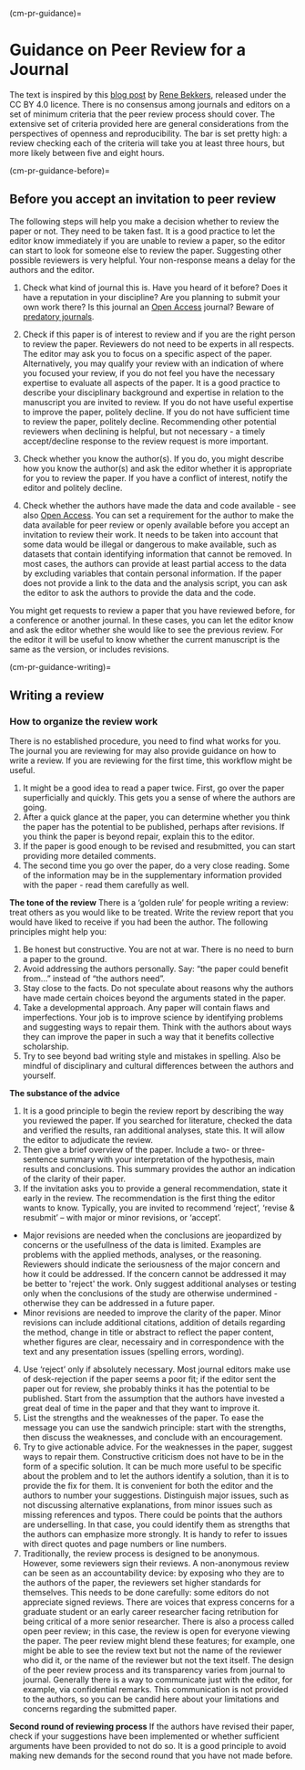(cm-pr-guidance)=
# Guidance on Peer Review for a Journal


The text is inspired by this [blog post](https://renebekkers.wordpress.com/2020/06/24/how-to-review-a-paper/) by [Rene Bekkers](https://research.vu.nl/en/persons/rene-bekkers), released under the CC BY 4.0 licence. There is no consensus among journals and editors on a set of minimum criteria that the peer review process should cover. The extensive set of criteria provided here are general considerations from the perspectives of openness and reproducibility. The bar is set pretty high: a review checking each of the criteria will take you at least three hours, but more likely between five and eight hours.


(cm-pr-guidance-before)=
## Before you accept an invitation to peer review

The following steps will help you make a decision whether to review the paper or not. They need to be taken fast. It is a good practice to let the editor know immediately if you are unable to review a paper, so the editor can start to look for someone else to review the paper. Suggesting other possible reviewers is very helpful. Your non-response means a delay for the authors and the editor.

1. Check what kind of journal this is. Have you heard of it before? Does it have a reputation in your discipline? Are you planning to submit your own work there? Is this journal an [Open Access](https://the-turing-way.netlify.app/reproducible-research/open/open-access.html) journal? Beware of [predatory journals](https://predatoryjournals.com/journals/).

1. Check if this paper is of interest to review and if you are the right person to review the paper. Reviewers do not need to be experts in all respects. The editor may ask you to focus on a specific aspect of the paper. Alternatively, you may qualify your review with an indication of where you focused your review, if you do not feel you have the necessary expertise to evaluate all aspects of the paper. It is a good practice to describe your disciplinary background and expertise in relation to the manuscript you are invited to review. If you do not have useful expertise to improve the paper, politely decline. If you do not have sufficient time to review the paper, politely decline. Recommending other potential reviewers when declining is helpful, but not necessary - a timely accept/decline response to the review request is more important.

1. Check whether you know the author(s). If you do, you might describe how you know the author(s) and ask the editor whether it is appropriate for you to review the paper. If you have a conflict of interest, notify the editor and politely decline.

1. Check whether the authors have made the data and code available - see also [Open Access](https://the-turing-way.netlify.app/reproducible-research/open/open-access.html). You can set a requirement for the author to make the data available for peer review or openly available before you accept an invitation to review their work. It needs to be taken into account that some data  would be illegal or dangerous to make available, such as datasets that contain identifying information that cannot be removed. In most cases, the authors can provide at least partial access to the data by excluding variables that contain personal information. If the paper does not provide a link to the data and the analysis script, you can ask the editor to ask the authors to provide the data and the code.

You might get requests to review a paper that you have reviewed before, for a conference or another journal. In these cases, you can let the editor know and ask the editor whether she would like to see the previous review. For the editor it will be useful to know whether the current manuscript is the same as the version, or includes revisions.

(cm-pr-guidance-writing)=
## Writing a review

### How to organize the review work

There is no established procedure, you need to find what works for you. The journal you are reviewing for may also provide guidance on how to write a review. If you are reviewing for the first time, this workflow might be useful.
1. It might be a good idea to read a paper twice. First, go over the paper superficially and quickly. This gets you a sense of where the authors are going.
2. After a quick glance at the paper, you can determine whether you think the paper has the potential to be published, perhaps after revisions. If you think the paper is beyond repair, explain this to the editor.
3. If the paper is good enough to be revised and resubmitted, you can start providing more detailed comments.
3. The second time you go over the paper, do a very close reading. Some of the information may be in the supplementary information provided with the paper - read them carefully as well.

**The tone of the review** There is a ‘golden rule’ for people writing a review: treat others as you would like to be treated. Write the review report that you would have liked to receive if you had been the author. The following principles might help you:
1. Be honest but constructive. You are not at war. There is no need to burn a paper to the ground.
2. Avoid addressing the authors personally. Say: “the paper could benefit from…” instead of “the authors need”.
3. Stay close to the facts. Do not speculate about reasons why the authors have made certain choices beyond the arguments stated in the paper.
4. Take a developmental approach. Any paper will contain flaws and imperfections. Your job is to improve science by identifying problems and suggesting ways to repair them. Think with the authors about ways they can improve the paper in such a way that it benefits collective scholarship.
5. Try to see beyond bad writing style and mistakes in spelling. Also be mindful of disciplinary and cultural differences between the authors and yourself.

**The substance of the advice**
1. It is a good principle to begin the review report by describing the way you reviewed the paper. If you searched for literature, checked the data and verified the results, ran additional analyses, state this. It will allow the editor to adjudicate the review.
2. Then give a brief overview of the paper. Include a two- or three-sentence summary with your interpretation of the hypothesis, main results and conclusions. This summary provides the author an indication of the clarity of their paper.
3. If the invitation asks you to provide a general recommendation, state it early in the review. The recommendation is the first thing the editor wants to know. Typically, you are invited to recommend ‘reject’, ‘revise & resubmit’ – with major or minor revisions, or ‘accept’.
  - Major revisions are needed when the conclusions are jeopardized by concerns or the usefullness of the data is limited. Examples are problems with the applied methods, analyses, or the reasoning. Reviewers should indicate the seriousness of the major concern and how it could be addressed. If the concern cannot be addressed it may be better to 'reject' the work. Only suggest additional analyses or testing only when the conclusions of the study are otherwise undermined - otherwise they can be addressed in a future paper.
  - Minor revisions are needed to improve the clarity of the paper. Minor revisions can include additional citations, addition of details regarding the method, change in title or abstract to reflect the paper content, whether figures are clear, necessairy and in correspondence with the text and any presentation issues (spelling errors, wording).
4. Use ‘reject’ only if absolutely necessary. Most journal editors make use of desk-rejection if the paper seems a poor fit; if the editor sent the paper out for review, she probably thinks it has the potential to be published. Start from the assumption that the authors have invested a great deal of time in the paper and that they want to improve it.
5. List the strengths and the weaknesses of the paper. To ease the message you can use the sandwich principle: start with the strengths, then discuss the weaknesses, and conclude with an encouragement.
6. Try to give actionable advice. For the weaknesses in the paper, suggest ways to repair them. Constructive criticism does not have to be in the form of a specific solution. It can be much more useful to be specific about the problem and to let the authors identify a solution, than it is to provide the fix for them. It is convenient for both the editor and the authors to number your suggestions. Distinguish major issues, such as not discussing alternative explanations, from minor issues such as missing references and typos. There could be points that the authors are underselling. In that case, you could identify them as strengths that the authors can emphasize more strongly. It is handy to refer to issues with direct quotes and page numbers or line numbers.
7. Traditionally, the review process is designed to be anonymous. However, some reviewers sign their reviews. A non-anonymous review can be seen as an accountability device: by exposing who they are to the authors of the paper, the reviewers set higher standards for themselves. This needs to be done carefully: some editors do not appreciate signed reviews. There are voices that express concerns for a graduate student or an early career researcher facing retribution for being critical of a more senior researcher. There is also a process called open peer review; in this case, the review is open for everyone viewing the paper. The peer review might blend these features; for example, one might be able to see the review text but not the name of the reviewer who did it, or the name of the reviewer but not the text itself. The design of the peer review process and its transparency varies from journal to journal. Generally there is a way to communicate just with the editor, for example, via confidential remarks. This communication is not provided to the authors, so you can be candid here about your limitations and concerns regarding the submitted paper.



**Second round of reviewing process** If the authors have revised their paper, check if your suggestions have been implemented or whether sufficient arguments have been provided to not do so. It is a good principle to avoid making new demands for the second round that you have not made before. 


